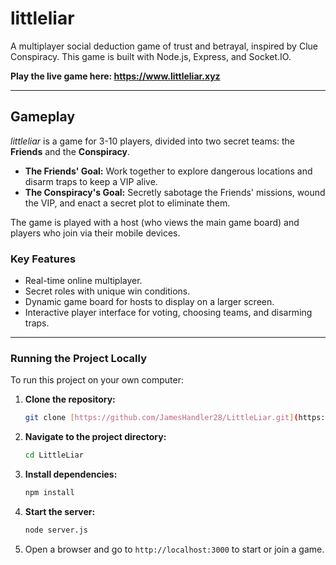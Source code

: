 # littleliar

A multiplayer social deduction game of trust and betrayal, inspired by Clue Conspiracy. This game is built with Node.js, Express, and Socket.IO.

**Play the live game here: https://www.littleliar.xyz**

---

## Gameplay

*littleliar* is a game for 3-10 players, divided into two secret teams: the **Friends** and the **Conspiracy**.

* **The Friends' Goal:** Work together to explore dangerous locations and disarm traps to keep a VIP alive.
* **The Conspiracy's Goal:** Secretly sabotage the Friends' missions, wound the VIP, and enact a secret plot to eliminate them.

The game is played with a host (who views the main game board) and players who join via their mobile devices.

### Key Features
* Real-time online multiplayer.
* Secret roles with unique win conditions.
* Dynamic game board for hosts to display on a larger screen.
* Interactive player interface for voting, choosing teams, and disarming traps.

---

### Running the Project Locally

To run this project on your own computer:

1.  **Clone the repository:**
    ```bash
    git clone [https://github.com/JamesHandler28/LittleLiar.git](https://github.com/JamesHandler28/LittleLiar.git)
    ```
2.  **Navigate to the project directory:**
    ```bash
    cd LittleLiar
    ```
3.  **Install dependencies:**
    ```bash
    npm install
    ```
4.  **Start the server:**
    ```bash
    node server.js
    ```
5.  Open a browser and go to `http://localhost:3000` to start or join a game.
